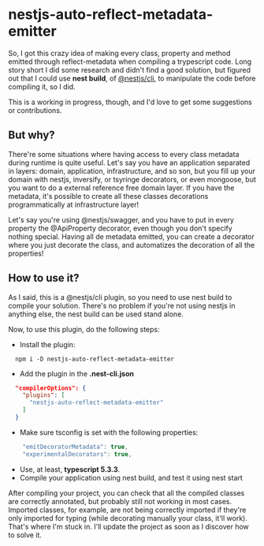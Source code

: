 # nestjs-auto-reflect-metadata-emitter

So, I got this crazy idea of making every class, property and method emitted through reflect-metadata when compiling a trypescript code.
Long story short I did some research and didn't find a good solution, but figured out that I could use **nest build**, of [@nestjs/cli](https://github.com/nestjs/nest-cli), to manipulate the code before compiling it, so I did.

This is a working in progress, though, and I'd love to get some suggestions or contributions.

## But why?

There're some situations where having access to every class metadata during runtime is quite useful. Let's say you have an application separated in layers: domain, application, infrastructure, and so son, but you fill up your domain with nestjs, inversify, or tsyringe decorators, or even mongoose, but you want to do a external reference free domain layer. If you have the metadata, it's possible to create all these classes decorations programmatically at infrastructure layer!

Let's say you're using @nestjs/swagger, and you have to put in every property the @ApiProperty decorator, even though you don't specify nothing special. Having all de metadata emitted, you can create a decorator where you just decorate the class, and automatizes the decoration of all the properties!

## How to use it?

As I said, this is a @nestjs/cli plugin, so you need to use nest build to compile your solution. There's no problem if you're not using nestjs in anything else, the nest build can be used stand alone.

Now, to use this plugin, do the following steps:

* Install the plugin:
```
  npm i -D nestjs-auto-reflect-metadata-emitter
```
* Add the plugin in the **.nest-cli.json**
```json
  "compilerOptions": {
    "plugins": [
      "nestjs-auto-reflect-metadata-emitter"
    ]
  }
```
* Make sure tsconfig is set with the following properties:
```ts
    "emitDecoratorMetadata": true,
    "experimentalDecorators": true,
```
* Use, at least, **typescript 5.3.3**.
* Compile your application using nest build, and test it using nest start

After compiling your project, you can check that all the compiled classes are correctly annotated, but probably still not working in most cases. Imported classes, for example, are not being correctly imported if they're only imported for typing (while decorating manually your class, it'll work). That's where I'm stuck in. I'll update the project as soon as I discover how to solve it.
